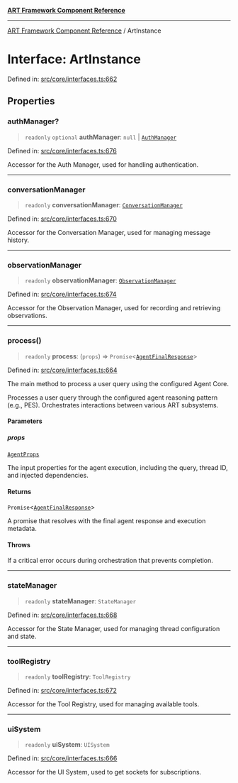 [**ART Framework Component Reference**](../README.md)

***

[ART Framework Component Reference](../README.md) / ArtInstance

# Interface: ArtInstance

Defined in: [src/core/interfaces.ts:662](https://github.com/hashangit/ART/blob/389c66e54bc50d9dde33052d28a5a19571a13dbf/src/core/interfaces.ts#L662)

## Properties

### authManager?

> `readonly` `optional` **authManager**: `null` \| [`AuthManager`](../classes/AuthManager.md)

Defined in: [src/core/interfaces.ts:676](https://github.com/hashangit/ART/blob/389c66e54bc50d9dde33052d28a5a19571a13dbf/src/core/interfaces.ts#L676)

Accessor for the Auth Manager, used for handling authentication.

***

### conversationManager

> `readonly` **conversationManager**: [`ConversationManager`](ConversationManager.md)

Defined in: [src/core/interfaces.ts:670](https://github.com/hashangit/ART/blob/389c66e54bc50d9dde33052d28a5a19571a13dbf/src/core/interfaces.ts#L670)

Accessor for the Conversation Manager, used for managing message history.

***

### observationManager

> `readonly` **observationManager**: [`ObservationManager`](ObservationManager.md)

Defined in: [src/core/interfaces.ts:674](https://github.com/hashangit/ART/blob/389c66e54bc50d9dde33052d28a5a19571a13dbf/src/core/interfaces.ts#L674)

Accessor for the Observation Manager, used for recording and retrieving observations.

***

### process()

> `readonly` **process**: (`props`) => `Promise`\<[`AgentFinalResponse`](AgentFinalResponse.md)\>

Defined in: [src/core/interfaces.ts:664](https://github.com/hashangit/ART/blob/389c66e54bc50d9dde33052d28a5a19571a13dbf/src/core/interfaces.ts#L664)

The main method to process a user query using the configured Agent Core.

Processes a user query through the configured agent reasoning pattern (e.g., PES).
Orchestrates interactions between various ART subsystems.

#### Parameters

##### props

[`AgentProps`](AgentProps.md)

The input properties for the agent execution, including the query, thread ID, and injected dependencies.

#### Returns

`Promise`\<[`AgentFinalResponse`](AgentFinalResponse.md)\>

A promise that resolves with the final agent response and execution metadata.

#### Throws

If a critical error occurs during orchestration that prevents completion.

***

### stateManager

> `readonly` **stateManager**: `StateManager`

Defined in: [src/core/interfaces.ts:668](https://github.com/hashangit/ART/blob/389c66e54bc50d9dde33052d28a5a19571a13dbf/src/core/interfaces.ts#L668)

Accessor for the State Manager, used for managing thread configuration and state.

***

### toolRegistry

> `readonly` **toolRegistry**: `ToolRegistry`

Defined in: [src/core/interfaces.ts:672](https://github.com/hashangit/ART/blob/389c66e54bc50d9dde33052d28a5a19571a13dbf/src/core/interfaces.ts#L672)

Accessor for the Tool Registry, used for managing available tools.

***

### uiSystem

> `readonly` **uiSystem**: `UISystem`

Defined in: [src/core/interfaces.ts:666](https://github.com/hashangit/ART/blob/389c66e54bc50d9dde33052d28a5a19571a13dbf/src/core/interfaces.ts#L666)

Accessor for the UI System, used to get sockets for subscriptions.
